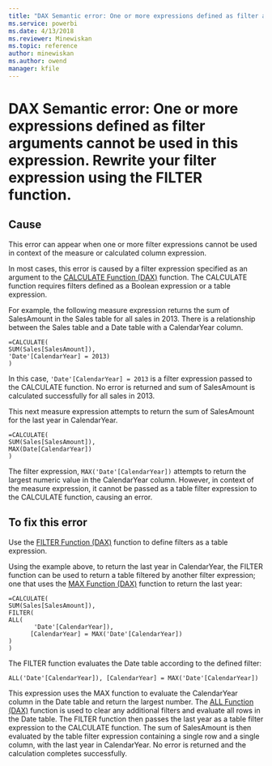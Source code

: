 ```yaml
---
title: "DAX Semantic error: One or more expressions defined as filter arguments cannot be used in this expression. Rewrite your filter expression using the FILTER function. | Microsoft Docs"
ms.service: powerbi
ms.date: 4/13/2018
ms.reviewer: Minewiskan
ms.topic: reference
author: minewiskan
ms.author: owend
manager: kfile
---
```

# DAX Semantic error: One or more expressions defined as filter arguments cannot be used in this expression. Rewrite your filter expression using the FILTER function.
  
## Cause  
This error can appear when one or more filter expressions cannot be used in context of the measure or calculated column expression.  
  
In most cases, this error is caused by a filter expression specified as an argument to the [CALCULATE Function &#40;DAX&#41;](calculate-function-dax.md) function. The CALCULATE function requires filters defined as a Boolean expression or a table expression.  
  
For example, the following measure expression returns the sum of SalesAmount in the Sales table for all sales in 2013. There is a relationship between the Sales table and a Date table with a CalendarYear column.  
  
```  
=CALCULATE(  
SUM(Sales[SalesAmount]),   
'Date'[CalendarYear] = 2013)   
)  
```  
In this case, `'Date'[CalendarYear] = 2013` is a filter expression passed to the CALCULATE function.  No error is returned and sum of SalesAmount is calculated successfully for all sales in 2013.  
  
This next measure expression attempts to return the sum of SalesAmount for the last year in CalendarYear.  
  
```  
=CALCULATE(  
SUM(Sales[SalesAmount]),   
MAX(Date[CalendarYear])  
)  
```  
The filter expression, `MAX('Date'[CalendarYear])` attempts to return the largest numeric value in the CalendarYear column.  However, in context of the measure expression, it cannot be passed as a table filter expression to the CALCULATE function, causing an error.  
  
## To fix this error  
Use the [FILTER Function &#40;DAX&#41;](filter-function-dax.md) function to define filters as a table expression.  
  
Using the example above, to return the last year in CalendarYear, the FILTER function can be used to return a table filtered by another filter expression; one that uses the [MAX Function &#40;DAX&#41;](max-function-dax.md) function to return the last year:  
  
```  
=CALCULATE(  
SUM(Sales[SalesAmount]),  
FILTER(  
ALL(  
       'Date'[CalendarYear]),   
      [CalendarYear] = MAX('Date'[CalendarYear])  
)  
)  
```  
The FILTER function evaluates the Date table according to the defined filter:  
  
```  
ALL('Date'[CalendarYear]), [CalendarYear] = MAX('Date'[CalendarYear])  
```  
This expression uses the MAX function to evaluate the CalendarYear column in the Date table and return the largest number. The [ALL Function &#40;DAX&#41;](all-function-dax.md) function is used to clear any additional filters and evaluate all rows in the Date table. The FILTER function then passes the last year as a table filter expression to the CALCULATE function. The sum of SalesAmount is then evaluated by the table filter expression containing a single row and a single column, with the last year in CalendarYear. No error is returned and the calculation completes successfully.  
  
